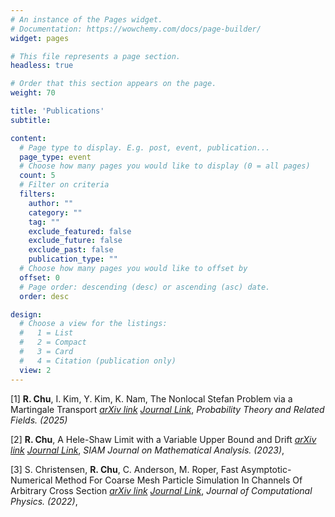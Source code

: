 ```yaml
---
# An instance of the Pages widget.
# Documentation: https://wowchemy.com/docs/page-builder/
widget: pages

# This file represents a page section.
headless: true

# Order that this section appears on the page.
weight: 70

title: 'Publications'
subtitle:

content:
  # Page type to display. E.g. post, event, publication...
  page_type: event
  # Choose how many pages you would like to display (0 = all pages)
  count: 5
  # Filter on criteria
  filters:
    author: ""
    category: ""
    tag: ""
    exclude_featured: false
    exclude_future: false
    exclude_past: false
    publication_type: ""
  # Choose how many pages you would like to offset by
  offset: 0
  # Page order: descending (desc) or ascending (asc) date.
  order: desc

design:
  # Choose a view for the listings:
  #   1 = List
  #   2 = Compact
  #   3 = Card
  #   4 = Citation (publication only)
  view: 2
--- 
```

[1] **R. Chu**, I. Kim, Y. Kim, K. Nam, The Nonlocal Stefan Problem via a Martingale Transport [*arXiv link*](https://arxiv.org/abs/2310.04640) [*Journal Link*](https://link.springer.com/article/10.1007/s00440-025-01374-9), *Probability Theory and Related Fields. (2025)*

[2] **R. Chu**, A Hele-Shaw Limit with a Variable Upper Bound and Drift [*arXiv link*](https://arxiv.org/abs/2203.02644) [*Journal Link*](https://epubs.siam.org/doi/abs/10.1137/22M1482743), *SIAM Journal on Mathematical Analysis. (2023)*, 

[3] S. Christensen, **R. Chu**, C. Anderson, M. Roper, Fast Asymptotic-Numerical Method For Coarse Mesh Particle Simulation In Channels Of Arbitrary Cross Section [*arXiv link*](https://arxiv.org/abs/2110.13979) [*Journal Link*](https://www.sciencedirect.com/science/article/abs/pii/S0021999122006854), *Journal of Computational Physics. (2022)*, 







